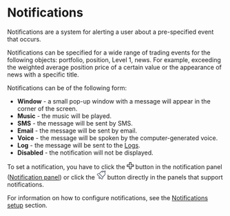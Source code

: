 # Notifications

Notifications are a system for alerting a user about a pre\-specified event that occurs.

Notifications can be specified for a wide range of trading events for the following objects: portfolio, position, Level 1, news. For example, exceeding the weighted average position price of a certain value or the appearance of news with a specific title.

Notifications can be of the following form:

- **Window** \- a small pop\-up window with a message will appear in the corner of the screen.
- **Music** \- the music will be played.
- **SMS** \- the message will be sent by SMS.
- **Email** \- the message will be sent by email.
- **Voice** \- the message will be spoken by the computer-generated voice.
- **Log** \- the message will be sent to the [Logs](user_interface/logs.md).
- **Disabled** \- the notification will not be displayed.

To set a notification, you have to click the ![Designer Creation tool 00](../../images/designer_creation_tool_00.png) button in the notification panel ([Notification panel](notifications/notification_panel.md)) or click the ![Designer Alert Bell](../../images/designer_alert_bell.png) button directly in the panels that support notifications.

For information on how to configure notifications, see the [Notifications setup](notifications/notifications_setup.md) section.
